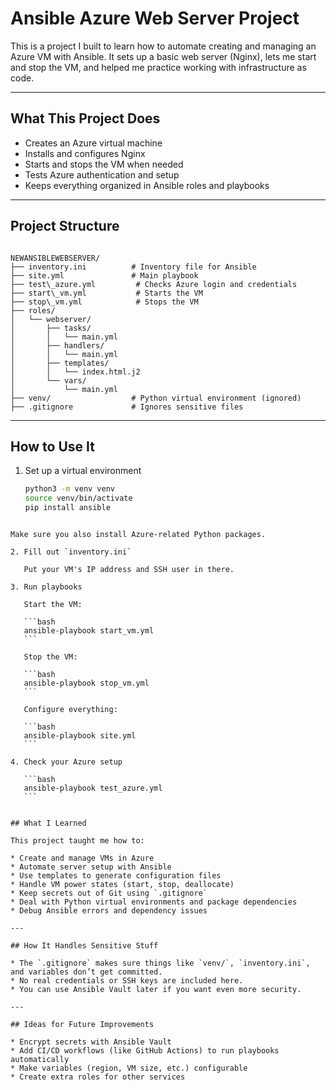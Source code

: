 # Ansible Azure Web Server Project

This is a project I built to learn how to automate creating and managing an Azure VM with Ansible. It sets up a basic web server (Nginx), lets me start and stop the VM, and helped me practice working with infrastructure as code.

---

## What This Project Does

- Creates an Azure virtual machine
- Installs and configures Nginx
- Starts and stops the VM when needed
- Tests Azure authentication and setup
- Keeps everything organized in Ansible roles and playbooks

---

## Project Structure

```

NEWANSIBLEWEBSERVER/
├── inventory.ini          # Inventory file for Ansible
├── site.yml               # Main playbook
├── test\_azure.yml         # Checks Azure login and credentials
├── start\_vm.yml           # Starts the VM
├── stop\_vm.yml            # Stops the VM
├── roles/
│   └── webserver/
│       ├── tasks/
│       │   └── main.yml
│       ├── handlers/
│       │   └── main.yml
│       ├── templates/
│       │   └── index.html.j2
│       └── vars/
│           └── main.yml
├── venv/                  # Python virtual environment (ignored)
├── .gitignore             # Ignores sensitive files

````

---

## How to Use It

1. Set up a virtual environment

   ```bash
   python3 -m venv venv
   source venv/bin/activate
   pip install ansible
````

Make sure you also install Azure-related Python packages.

2. Fill out `inventory.ini`

   Put your VM's IP address and SSH user in there.

3. Run playbooks

   Start the VM:

   ```bash
   ansible-playbook start_vm.yml
   ```

   Stop the VM:

   ```bash
   ansible-playbook stop_vm.yml
   ```

   Configure everything:

   ```bash
   ansible-playbook site.yml
   ```

4. Check your Azure setup

   ```bash
   ansible-playbook test_azure.yml
   ```


## What I Learned

This project taught me how to:

* Create and manage VMs in Azure
* Automate server setup with Ansible
* Use templates to generate configuration files
* Handle VM power states (start, stop, deallocate)
* Keep secrets out of Git using `.gitignore`
* Deal with Python virtual environments and package dependencies
* Debug Ansible errors and dependency issues

---

## How It Handles Sensitive Stuff

* The `.gitignore` makes sure things like `venv/`, `inventory.ini`, and variables don’t get committed.
* No real credentials or SSH keys are included here.
* You can use Ansible Vault later if you want even more security.

---

## Ideas for Future Improvements

* Encrypt secrets with Ansible Vault
* Add CI/CD workflows (like GitHub Actions) to run playbooks automatically
* Make variables (region, VM size, etc.) configurable
* Create extra roles for other services
